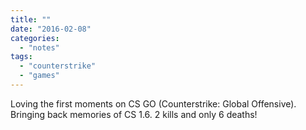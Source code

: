 ```yaml
---
title: ""
date: "2016-02-08"
categories: 
  - "notes"
tags: 
  - "counterstrike"
  - "games"
---
```


Loving the first moments on CS GO (Counterstrike: Global Offensive). Bringing back memories of CS 1.6. 2 kills and only 6 deaths!
